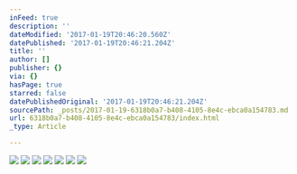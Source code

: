 ```yaml
---
inFeed: true
description: ''
dateModified: '2017-01-19T20:46:20.560Z'
datePublished: '2017-01-19T20:46:21.204Z'
title: ''
author: []
publisher: {}
via: {}
hasPage: true
starred: false
datePublishedOriginal: '2017-01-19T20:46:21.204Z'
sourcePath: _posts/2017-01-19-6318b0a7-b408-4105-8e4c-ebca0a154783.md
url: 6318b0a7-b408-4105-8e4c-ebca0a154783/index.html
_type: Article

---
```

![](https://the-grid-user-content.s3-us-west-2.amazonaws.com/be87c946-2e8d-45ee-9096-9794aa93949a.jpg)
![](https://the-grid-user-content.s3-us-west-2.amazonaws.com/fc84edeb-3800-4e98-b173-3eb2a3393460.jpg)
![](https://the-grid-user-content.s3-us-west-2.amazonaws.com/710524f1-bd9b-414c-a1a2-ffab04da49c4.jpg)
![](https://the-grid-user-content.s3-us-west-2.amazonaws.com/633fc91e-8197-4b0e-ba3e-30518c331da5.jpg)
![](https://the-grid-user-content.s3-us-west-2.amazonaws.com/b9829d1f-aaac-4ad3-a101-f337ba77e7f7.jpg)
![](https://the-grid-user-content.s3-us-west-2.amazonaws.com/08dcd581-a0da-4c56-b0df-2bdb3b7d8563.jpg)
![](https://the-grid-user-content.s3-us-west-2.amazonaws.com/00deafb0-b449-4b01-82a5-c6c527c68382.jpg)
